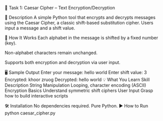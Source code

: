 📁 Task 1: Caesar Cipher – Text Encryption/Decryption

🔧 Description
A simple Python tool that encrypts and decrypts messages using the Caesar Cipher, a classic shift-based substitution cipher. Users input a message and a shift value.

📜 How It Works
Each alphabet in the message is shifted by a fixed number (key).

Non-alphabet characters remain unchanged.

Supports both encryption and decryption via user input.

🖥️ Sample Output
Enter your message: hello world
Enter shift value: 3
Encrypted: khoor zruog
Decrypted: hello world
💡 What You Learn
Skill	Description
String Manipulation	Looping, character encoding (ASCII)
Encryption Basics	Understand symmetric shift ciphers
User Input	Grasp how to build interactive scripts

🛠️ Installation
No dependencies required. Pure Python.
▶️ How to Run
python caesar_cipher.py
